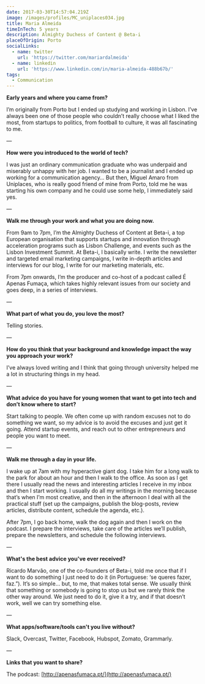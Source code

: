 ```yaml
---
date: 2017-03-30T14:57:04.219Z
image: /images/profiles/MC_uniplaces034.jpg
title: Maria Almeida
timeInTech: 5 years
description: Almighty Duchess of Content @ Beta-i
placeOfOrigin: Porto
socialLinks:
  - name: twitter
    url: 'https://twitter.com/mariardalmeida'
  - name: linkedin
    url: 'https://www.linkedin.com/in/maria-almeida-488b67b/'
tags:
  - Communication
---
```


**Early years and where you came from?**

I’m originally from Porto but I ended up studying and working in Lisbon. I’ve always been one of those people who couldn’t really choose what I liked the most, from startups to politics, from football to culture, it was all fascinating to me. 

—

**How were you introduced to the world of tech?**

I was just an ordinary communication graduate who was underpaid and miserably unhappy with her job. I wanted to be a journalist and I ended up working for a communication agency… But then, Miguel Amaro from Uniplaces, who is really good friend of mine from Porto, told me he was starting his own company and he could use some help, I immediately said yes. 

—

**Walk me through your work and what you are doing now.**

From 9am to 7pm, I’m the Almighty Duchess of Content at Beta-i, a top European organisation that supports startups and innovation through acceleration programs such as Lisbon Challenge, and events such as the Lisbon Investment Summit. At Beta-i, I basically write. I write the newsletter and targeted email marketing campaigns, I write in-depth articles and interviews for our blog, I write for our marketing materials, etc.  

From 7pm onwards, I’m the producer and co-host of a podcast called É Apenas Fumaça, which takes highly relevant issues from our society and goes deep, in a series of interviews.   

—

**What part of what you do, you love the most?**

Telling stories. 

—

**How do you think that your background and knowledge impact the way you approach your work?**

I’ve always loved writing and I think that going through university helped me a lot in structuring things in my head. 

—

**What advice do you have for young women that want to get into tech and don’t know where to start?**

Start talking to people. We often come up with random excuses not to do something we want, so my advice is to avoid the excuses and just get it going. Attend startup events, and reach out to other entrepreneurs and people you want to meet.  

—

**Walk me through a day in your life.**

I wake up at 7am with my hyperactive giant dog. I take him for a long walk to the park for about an hour and then I walk to the office. As soon as I get there I usually read the news and interesting articles I receive in my inbox and then I start working. I usually do all my writings in the morning because that’s when I’m most creative, and then in the afternoon I deal with all the practical stuff (set up the campaigns, publish the blog-posts, review articles, distribute content, schedule the agenda, etc.).

After 7pm, I go back home, walk the dog again and then I work on the podcast. I prepare the interviews, take care of the articles we’ll publish, prepare the newsletters, and schedule the following interviews.

—

**What's the best advice you've ever received?**

Ricardo Marvão, one of the co-founders of Beta-i, told me once that if I want to do something I just need to do it (in Portuguese: ‘se queres fazer, faz.”). It’s so simple… but, to me, that makes total sense. We usually think that something or somebody is going to stop us but we rarely think the other way around. We just need to do it, give it a try, and if that doesn’t work, well we can try something else. 

—

**What apps/software/tools can't you live without?**

Slack, Overcast, Twitter, Facebook, Hubspot, Zomato, Grammarly.

—

**Links that you want to share?** 

The podcast: [http://apenasfumaca.pt/](http://apenasfumaca.pt/)